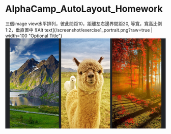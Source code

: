 # AlphaCamp_AutoLayout_Homework

三個image view水平排列，彼此間距10，距離左右邊界間距20, 等寬，寬高比例1:2，垂直置中
![Alt text](/screenshot/exercise1_portrait.png?raw=true | width=100 "Optional Title")
![Alt text](/screenshot/exercise1_landscape.png?raw=true "Optional Title")
